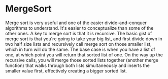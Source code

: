 # MergeSort

Merge sort is very useful and one of the easier divide-and-conquer algorithms to understand. It's easier to conceptualize than some of the other ones. A key to merge sort is that it is recursive. The basic gist of merge sort is that you're going to take your big list, and first divide down in two half size lists and recursively call merge sort on those smaller list, which in turn will do the same. The base case is when you have a list of one, at which point you will return that sorted list of one. On the way up the recursive calls, you will merge those sorted lists together (another merge function) that walks through both lists simultaneously and inserts the smaller value first, effectively creating a bigger sorted list.